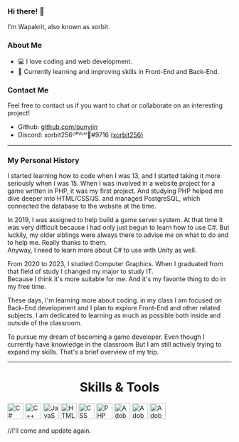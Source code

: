 ### Hi there! 👋 

I'm Wapakrit, also known as xorbit.

### About Me
- 💻 I love coding and web development.
- 🌱 Currently learning and improving skills in Front-End and Back-End.

### Contact Me
Feel free to contact us if you want to chat or collaborate on an interesting project!
- Github: [github.com/punyjin](https://github.com/punyjin)
- Discord: xorbit256ᴼᶠᶠᶤᶜᶤᵃˡ᲼#9716 [(xorbit256)](https://discord.gg/hmCWt8HUBe)
---

### My Personal History
I started learning how to code when I was 13, and I started taking it more seriously when I was 15. When I was involved in a website project for a game written in PHP, it was my first project.
And studying PHP helped me dive deeper into HTML/CSS/JS.
and managed PostgreSQL, which connected the database to the website at the time.

In 2019, I was assigned to help build a game server system. 
At that time it was very difficult because I had only just begun to learn how to use C#. 
But luckily, my older siblings were always there to advise me on what to do and to help me.
Really thanks to them.                        
Anyway, I need to learn more about C# to use with Unity as well.

From 2020 to 2023, I studied Computer Graphics. 
When I graduated from that field of study I changed my major to study IT.          
Because I think it's more suitable for me.
And it's my favorite thing to do in my free time.

These days, I'm learning more about coding. in my class I am focused on Back-End development and I plan to explore Front-End and other related subjects. 
I am dedicated to learning as much as possible both inside and outside of the classroom. 

To pursue my dream of becoming a game developer. 
Even though I currently have knowledge in the classroom But I am still actively trying to expand my skills. 
That's a brief overview of my trip.

---
<div style="text-align: center;">
    <h1>Skills & Tools</h1>
    <p align="left">
      <a href="https://learn.microsoft.com/en-us/dotnet/csharp/" target="_blank" rel="noreferrer">
        <img src="https://cdn.discordapp.com/attachments/1176216227853647944/1249031421343961128/c-sharp-c-icon-1822x2048-wuf3ijab.png?ex=666f0d28&is=666dbba8&hm=343dab1870cbce26fb7f48762d87c38df47dd551d10119ea8d73daa4fb83081b&" width="36" height="36" alt="C#" /></a>
        <a href="https://learn.microsoft.com/th-th/cpp/cpp/?view=msvc-160" target="_blank" rel="noreferrer">
            <img src="https://cdn.discordapp.com/attachments/1176216227853647944/1249031500448661564/cpp_logo.png?ex=666f0d3b&is=666dbbbb&hm=af6c6d0ed087b9f95381ed51ce19b31b96442b591db6ff0d5ff785d5a937a024&" width="36" height="36" alt="C++"/></a>      
        <a href="https://developer.mozilla.org/en-US/docs/Web/JavaScript" target="_blank" rel="noreferrer">
            <img src="https://cdn.discordapp.com/attachments/1176216227853647944/1249031471524741120/javascript-logo.png?ex=667258f4&is=66710774&hm=b0e369dbb3fcb2433455a93c7eb5113ee2a5b8c110ac7e6c9f76c4fc4d2a009c&" width="36" height="36" alt="JavaScript"/></a>      
        <a href="https://developer.mozilla.org/en-US/docs/Glossary/HTML5" target="_blank" rel="noreferrer">
            <img src="https://cdn.discordapp.com/attachments/1176216227853647944/1249031542806675456/html-5-icon-726x1024-evem6gg5.png?ex=666f0d45&is=666dbbc5&hm=4b40dbec4059f46d79ac1ef36e81c7bbbb9744d03c0b2b89e183af8755ba1b47&" width="36" height="36" alt="HTML" /></a>      
        <a href="https://www.w3.org/TR/CSS/#css" target="_blank" rel="noreferrer">
            <img src="https://cdn.discordapp.com/attachments/1176216227853647944/1249031671907487786/css-3-icon-726x1024-610441pl.png?ex=666f0d64&is=666dbbe4&hm=f441bb7871cfdc3332a11c71459e5674ff2ee173f75e150d545206000f230a74&" width="36" height="36" alt="CSS" /></a>      
        <a href="https://www.php.net/" target="_blank" rel="noreferrer">
            <img src="https://cdn.discordapp.com/attachments/1176216227853647944/1249031583814389921/5968332.png?ex=666f0d4f&is=666dbbcf&hm=dea27dc4bc6ccc8a8235b99ae45637e19ff860e4bb0466b3ffb84aaf8c20c8f5&" width="36" height="36" alt="PHP" /></a>      
        <a href="https://www.adobe.com/th_en/products/photoshop.html" target="_blank" rel="noreferrer">
            <img src="https://cdn.discordapp.com/attachments/1176216227853647944/1249032731950583958/ps_appicon.png?ex=666f0e61&is=666dbce1&hm=3d67cf82419e4d85ee749aff15d4fde96e301f81ada09e58de33e5faa7709ba3&" width="36" height="36" alt="Adobe Photoshop"/></a>     
        <a href="https://www.adobe.com/th_en/products/premiere.html" target="_blank" rel="noreferrer">
            <img src="https://media.discordapp.net/attachments/1176216227853647944/1249033776445522070/1200px-Adobe_Premiere_Pro_CC_icon.png?ex=6665d4da&is=6664835a&hm=125f0365e0d686512c96b9b8618912339cd8ba00e8105302b33fc1b18f20d86b&=&format=webp&quality=lossless&width=688&height=671" width="36" height="36" alt="Adobe Premiere Pro"/></a>     
        <a href="https://www.adobe.com/th_en/products/aftereffects.html" target="_blank" rel="noreferrer">
            <img src="https://cdn.discordapp.com/attachments/1176216227853647944/1249035083755815015/after-effects.png?ex=666f1091&is=666dbf11&hm=08647aa07e3276a7e4286a594a002b498be57ee0a4e8f5ce724135d3b1012982&" width="36" height="36" alt="Adobe After Effect"/></a>
    </p>
</div>
 //I'll ​​come and update again.
